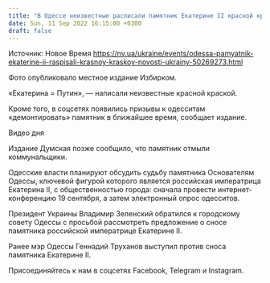 ```yaml
---
title: "В Одессе неизвестные расписали памятник Екатерине II красной краской"
date: Sun, 11 Sep 2022 16:15:00 +0300
draft: false
---
```

Источник: Новое Время https://nv.ua/ukraine/events/odessa-pamyatnik-ekaterine-ii-raspisali-krasnoy-kraskoy-novosti-ukrainy-50269273.html


Фото опубликовало местное издание Избирком.

«Екатерина = Путин», — написали неизвестные красной краской.

Кроме того, в соцсетях появились призывы к одесситам «демонтировать» памятник в ближайшее время, сообщает издание.

 Видео дня   

Издание Думская позже сообщило, что памятник отмыли коммунальщики.

 Одесские власти планируют обсудить судьбу памятника Основателям Одессы, ключевой фигурой которого является российская императрица Екатерина II, с общественностью города: сначала провести интернет-конференцию 19 сентября, а затем электронный опрос одесситов.

Президент Украины Владимир Зеленский обратился к городскому совету Одессы с просьбой рассмотреть предложение о сносе памятника российской императрице Екатерине II.

Ранее мэр Одессы Геннадий Труханов выступил против сноса памятника Екатерине II.

Присоединяйтесь к нам в соцсетях Facebook, Telegram и Instagram.
